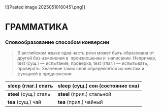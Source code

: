 ![[Pasted image 20250510160451.png]]

# ГРАММАТИКА

### Словообразование способом конверсии

> В английском языке одна часть речи может быть образована от другой без изменения в  произношении и  написании. Например, test (сущ.) — испытание, проверка, test (глаг.) — испытывать, проверять. Значение таких слов определяется их местом и функцией в предложении.

| **sleep** (глаг.) спать | **sleep** (сущ.) сон (состояние сна) |
| ----------------------- | ------------------------------------ |
| **steel** (сущ.) сталь  | **steel** (прил.) стальной           |
| **tea** (сущ.) чай      | **tea** (прил.) чайный               |



